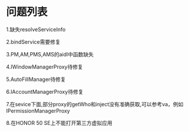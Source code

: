 # 问题列表

1.缺失resolveServiceInfo

2.bindService需要修复

3.PM,AM,PMS,AMS的aidl中函数缺失

4.IWindowManagerProxy待修复

5.AutoFillManager待修复

6.IAccountManagerProxy待修复

7.在sevice下面,部分proxy的getWho和inject没有准确获取,可以参考va，例如IPermissionManagerProxy

8.在HONOR 50 SE上不能打开第三方虚拟应用